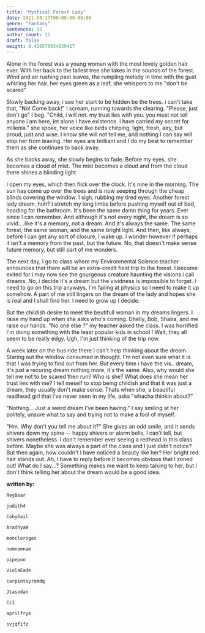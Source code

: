 ```yaml
---
title: "Mystical Forest Lady"
date: 2011-08-17T00:00:00-08:00
genre: "Fantasy"
sentences: 15
author_count: 15
draft: false
weight: 8.429570934839417
---
```



Alone in the forest was a young woman with the most lovely golden hair ever.
With her back to the tallest tree she takes in the sounds of the forest.
Wind and air rushing past leaves, the rumpling melody in time with the gust whirling her hair.
her eyes green as a leaf, she whispers to me &quot;don't be scared&quot;

Slowly backing away, i see her start to be hidden be the trees. i can't take that, &quot;No! Come back!&quot; I scream, running towards the clearing. &quot;Please, just don't go&quot; I beg. &quot;Child, i will not. my trust lies with you. you must not tell anyone i am here, let alone i have existence. i have carried my secret for millenia.&quot; she spoke, her voice like birds chirping, light, fresh, airy, but proud, just and wise.
I know she will not tell me, and nothing I can say will stop her from leaving.  Her eyes are brilliant and I do my best to remember them as she continues to back away.

As she backs away, she slowly begins to fade. Before my eyes, she becomes a cloud of mist.  The mist becomes a cloud and from the cloud there shines a blinding light.

I open my eyes, which then flick over the clock. It's nine in the morning. The sun has come up over the trees and is now seeping through the cheap blinds covering the window. I sigh, rubbing my tired eyes. Another forest lady dream, huh? I stretch my long limbs before pushing myself out of bed, heading for the bathroom. It's been the same damn thing for years. Ever since I can remember. And although it's not every night, the dream is so vivid....like it's a memory, not a dream. And it's always the same. The same forest, the same woman, and the same bright light. And then, like always, before I can get any sort of closure, I wake up.
I wonder however if perhaps it isn't a memory from the past, but the future. No, that doesn't make sense future memory, but still part of me wonders.

The next day, I go to class where my Environmental Science teacher announces that there will be an extra-credit field trip to the forest.
I become exited for i may now see the gourgeous creature haunting the visions i call dreams. No, i decide it's a dream but the vividness is impossible to forget. I need to go on this trip anyways, I'm failing at physics so I need to make it up somehow. A part of me still lingers on the dream of the lady and hopes she is real and I shall find her. I need to grow up I decide.

But the childish desire to meet the beutifull woman in my dreams lingers. I raise my hand up when she asks who's coming. Dhelly, Bob, Shaira, and me raise our hands. &quot;No one else ?&quot; my teacher asked the class. I was horrified I'm doing something with the least popular kids in school ! Wait, they all seem to be really edgy. Ugh, I'm just thinking of the trip now.

A week later on the bus ride there I can't help thinking about the dream. Staring out the window consumed in thought. I'm not even sure what it is that I was trying to find out from her. But every time i have the vis.. dream, it's just a recuring dream nothing more, it's the same. Also, why would she tell me not to be scared then run?  Who is she? What does she mean her trust lies with me? I tell meself to stop being childish and that it was just a dream, they usually don't make sense. Thats when she, a beautiful readhead girl that i've never seen in my life, asks &quot;whacha thinkin about?&quot;

&quot;Nothing... Just a weird dream I've been having.&quot; I say smiling at her politely, unsure what to say and trying not to make a fool of myself.

&quot;Hm. Why don't you tell me about it?&quot; She gives an odd smile, and it sends shivers down my spine -- happy shivers or alarm bells, I can't tell, but shivers nonetheless. I don't remember ever seeing a redhead in this class before. Maybe she was always a part of the class and I just didn't notice? But then again, how couldn't I have noticed a beauty like her? Her bright red hair stands out. Ah, I have to reply before it becomes obvious that I zoned out! What do I say...? Something makes me want to keep talking to her, but I don't think telling her about the dream would be a good idea.

**written by:**

`ReyBear`

`judith4`

`CobyGail`

`AradhyaW`

`moncleroges`

`nomnomnam`

`pipepoo`

`ViolaEade`

`carpinteyromdq`

`Jtasedan`

`Cc1`

`aprilfrye`

`svjqfifz`


